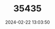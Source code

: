 ---
title: "35435"
category: "Couratari pyramidata"
draft: false
date: 2024-02-22 13:03:50
languages:
  Portuguese: ["Tauari"]
---